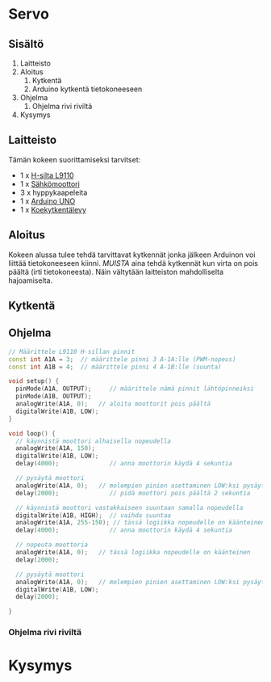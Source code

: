 # Servo

## Sisältö

1. Laitteisto
1. Aloitus
    1. Kytkentä
    1. Arduino kytkentä tietokoneeseen
1. Ohjelma
    1. Ohjelma rivi riviltä
1. Kysymys


## Laitteisto

Tämän kokeen suorittamiseksi tarvitset:
 
* 1 x [H-silta L9110](https://en.wikipedia.org/wiki/H-bridge)
* 1 x [Sähkömoottori](https://fi.wikipedia.org/wiki/S%C3%A4hk%C3%B6moottori)
* 3 x hyppykaapeleita
* 1 x [Arduino UNO](https://www.arduino.cc/en/Guide/ArduinoUno)
* 1 x [Koekytkentälevy](https://fi.wikipedia.org/wiki/Koekytkent%C3%A4levy)

## Aloitus

Kokeen alussa tulee tehdä tarvittavat kytkennät jonka jälkeen Arduinon voi liittää tietokoneeseen kiinni. *MUISTA* aina tehdä kytkennät kun virta on pois päältä (irti tietokoneesta). Näin vältytään laitteiston mahdolliselta hajoamiselta.

## Kytkentä

## Ohjelma

```cpp
// Määrittele L9110 H-sillan pinnit
const int A1A = 3;  // määrittele pinni 3 A-1A:lle (PWM-nopeus)
const int A1B = 4;  // määrittele pinni 4 A-1B:lle (suunta)

void setup() {
  pinMode(A1A, OUTPUT);     // määrittele nämä pinnit lähtöpinneiksi
  pinMode(A1B, OUTPUT);
  analogWrite(A1A, 0);   // aloita moottorit pois päältä
  digitalWrite(A1B, LOW);
}

void loop() {
  // käynnistä moottori alhaisella nopeudella
  analogWrite(A1A, 150);
  digitalWrite(A1B, LOW);
  delay(4000);              // anna moottorin käydä 4 sekuntia

  // pysäytä moottori
  analogWrite(A1A, 0);   // molempien pinien asettaminen LOW:ksi pysäyttää moottorin
  delay(2000);              // pidä moottori pois päältä 2 sekuntia

  // käynnistä moottori vastakkaiseen suuntaan samalla nopeudella
  digitalWrite(A1B, HIGH);  // vaihda suuntaa
  analogWrite(A1A, 255-150); // tässä logiikka nopeudelle on käänteinen
  delay(4000);              // anna moottorin käydä 4 sekuntia

  // nopeuta moottoria
  analogWrite(A1A, 0);   // tässä logiikka nopeudelle on käänteinen
  delay(2000);

  // pysäytä moottori
  analogWrite(A1A, 0);   // molempien pinien asettaminen LOW:ksi pysäyttää moottorin
  digitalWrite(A1B, LOW);
  delay(2000);

}
```

### Ohjelma rivi riviltä

# Kysymys